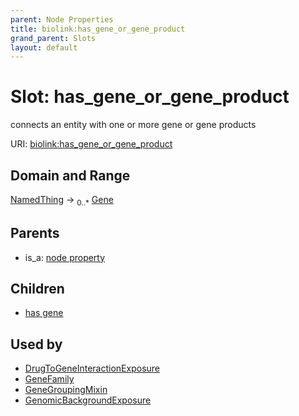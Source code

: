 ```yaml
---
parent: Node Properties
title: biolink:has_gene_or_gene_product
grand_parent: Slots
layout: default
---
```


# Slot: has_gene_or_gene_product


connects an entity with one or more gene or gene products

URI: [biolink:has_gene_or_gene_product](https://w3id.org/biolink/vocab/has_gene_or_gene_product)

## Domain and Range

[NamedThing](NamedThing.md) ->  <sub>0..\*</sub> [Gene](Gene.md)

## Parents

 *  is_a: [node property](node_property.md)

## Children

 *  [has gene](has_gene.md)

## Used by

 * [DrugToGeneInteractionExposure](DrugToGeneInteractionExposure.md)
 * [GeneFamily](GeneFamily.md)
 * [GeneGroupingMixin](GeneGroupingMixin.md)
 * [GenomicBackgroundExposure](GenomicBackgroundExposure.md)
